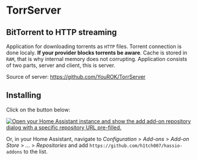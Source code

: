 # TorrServer

## BitTorrent to HTTP streaming

Application for downloading torrents as `HTTP` files.
Torrent connection is done localy. **If your provider blocks torrents be aware**.
Cache is stored in `RAM`, that is why internal memory does not corrupting.
Application consists of two parts, server and client, this is server.

Source of server: https://github.com/YouROK/TorrServer

## Installing

Click on the button below:

[![Open your Home Assistant instance and show the add add-on repository dialog with a specific repository URL pre-filled.](https://my.home-assistant.io/badges/supervisor_add_addon_repository.svg)](https://my.home-assistant.io/redirect/supervisor_add_addon_repository/?repository_url=https%3A%2F%2Fgithub.com%2Fh1tch007%2Fhass-addons)

Or, in your Home Assistant, navigate to 
_Configuration_ > _Add-ons_ > _Add-on Store_ > _..._ > _Repositories_ 
and add `https://github.com/h1tch007/hassio-addons` to the list.
